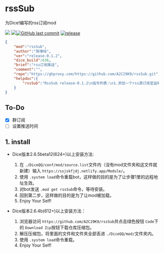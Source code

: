 # rssSub
为Dice!编写的rss订阅mod

[![](https://img.shields.io/github/issues/A2C29K9/rssSub)](https://github.com/A2C29K9/rssSub/issues) [![](https://img.shields.io/github/issues-pr/A2C29K9/rssSub)](https://github.com/A2C29K9/rssSub/pulls)[![GitHub last commit](https://img.shields.io/github/last-commit/A2C29K9/rssSub.svg)](https://github.com/A2C29K9/rssSub/commits) [![release](https://img.shields.io/github/v/release/A2C29K9/rssSub.svg)](https://github.com/A2C29K9/rssSub/releases)
```json
{
    "mod":"rssSub",
    "author":"简律纯",
    "ver":"release-0.1.2",
    "dice_build":636,
    "brief":"rss订阅推送",
    "comment":"",
    "repo":"https://ghproxy.com/https://github.com/A2C29K9/rssSub.git",
    "helpdoc":{
        "rssSub":"RssSub release-0.1.2\n指令列表:\n1.添加一个rss源订阅至监听列表:\n\t【{strRssSubAdd}[(\\f)url]】\n2.删除rss监听列表里指定的源:\n\t【{strRssSubRemove}[(\\f)url|number]】\n3.添加窗口到通知列表:\n\t【{strRssSubSwitchOn}[user_id,group_id]】\n4.删除通知列表里的指定窗口:\n\t【{strRssSubSwitchOff}[user_id,group_id]】\n5.列出所有监听列表里的源:\n\t【{strRssSubListAll}】\n6.调试模式开关(开启会将所有回应存入script/log/xxx.log文件内):\n\t【{strRssSubDebugOn}】\n\t【{strRssSubDebugOff}】\n\ngithub repo:\nhttps://github.com/A2C29K9/rssSub"
    }
}
```

## To-Do

- [x] 群订阅
- [ ] 设置推送时间

## 1. install

- Dice版本2.6.5beta12(624+)以上安装方法:

  1. 在 `./DiceQQ/conf/mod/source.list`文件内（没有mod文件夹和这文件就新建）输入 `https://ssjskfjdj.netlify.app/Module/`。
  2. 使用 `.system load`命令重载bot，这样做的目的是为了让步骤1里的远程地址生效。
  3. 对bot发送 `.mod get rssSub`命令，等待安装。
  4. 回到第二步，这样做的目的是为了让mod被加载。
  5. Enjoy Your Self!
- Dice版本2.6.4b(612+)以上安装方法：

  1. 浏览器访问 `https://github.com/A2C29K9/rssSub`并点击绿色按钮 `Code`下的 `Download Zip`按钮下载仓库压缩包。
  2. 解压压缩包，将里面的文件和文件夹全部丢进 `./DiceQQ/mod/`文件夹内。
  3. 使用 `.system load`命令重载。
  4. Enjoy Your Self!
